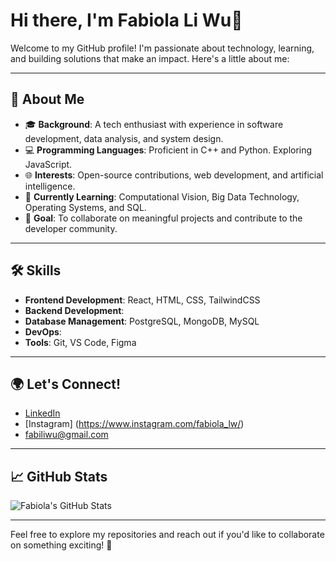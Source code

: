 # Hi there, I'm Fabiola Li Wu👋

Welcome to my GitHub profile! I'm passionate about technology, learning, and building solutions that make an impact. Here's a little about me:

---

## 🌟 About Me
- 🎓 **Background**: A tech enthusiast with experience in software development, data analysis, and system design.
- 💻 **Programming Languages**: Proficient in C++ and Python. Exploring JavaScript.
- 🌐 **Interests**: Open-source contributions, web development, and artificial intelligence.
- 🌱 **Currently Learning**: Computational Vision, Big Data Technology, Operating Systems, and SQL.
- 🎯 **Goal**: To collaborate on meaningful projects and contribute to the developer community.

---

## 🛠️ Skills
- **Frontend Development**: React, HTML, CSS, TailwindCSS
- **Backend Development**: 
- **Database Management**: PostgreSQL, MongoDB, MySQL
- **DevOps**:
- **Tools**: Git, VS Code, Figma

---

## 🌍 Let's Connect!
- [LinkedIn](https://www.linkedin.com/in/fabiolaliwu)
- [Instagram] (https://www.instagram.com/fabiola_lw/)
- fabiliwu@gmail.com

---

## 📈 GitHub Stats
![Fabiola's GitHub Stats](https://github-readme-stats.vercel.app/api?username=fabiolaliwu&show_icons=true&theme=radical)

---

Feel free to explore my repositories and reach out if you'd like to collaborate on something exciting! 🚀
